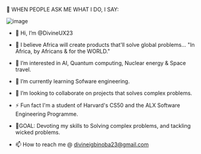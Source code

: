 🎯 WHEN PEOPLE ASK ME WHAT I DO, I SAY:



![image](https://user-images.githubusercontent.com/96517814/194907260-ef1303dc-8018-49e8-be84-6fa6ae0d070b.png)




- 👋 Hi, I’m @DivineUX23

- 👑 I believe Africa will create products that'll solve global problems... "In Africa, by Africans & for the WORLD."

- 👀 I’m interested in AI, Quantum computing, Nuclear energy & Space travel.

- 🌱 I’m currently learning Sofware engineering.

- 💞️ I’m looking to collaborate on projects that solves complex problems.

- ⚡ Fun fact I'm a student of Harvard's CS50 and the ALX Software Engineering Programme.

- 🚀GOAL: Devoting my skills to Solving complex problems, and tackling wicked problems.

- 📫 How to reach me @ divineigbinoba23@gmail.com

<!---
DivineUX23/DivineUX23 is a ✨ special ✨ repository because its `README.md` (this file) appears on your GitHub profile.
You can click the Preview link to take a look at your changes.
--->
